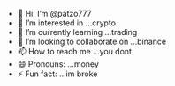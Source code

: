 - 👋 Hi, I’m @patzo777
- 👀 I’m interested in ...crypto
- 🌱 I’m currently learning ...trading
- 💞️ I’m looking to collaborate on ...binance
- 📫 How to reach me ...you dont
- 😄 Pronouns: ...money
- ⚡ Fun fact: ...im broke

<!---
patzo777/patzo777 is a ✨ special ✨ repository because its `README.md` (this file) appears on your GitHub profile.
You can click the Preview link to take a look at your changes.
--->

